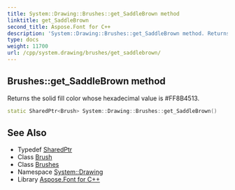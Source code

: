 ```yaml
---
title: System::Drawing::Brushes::get_SaddleBrown method
linktitle: get_SaddleBrown
second_title: Aspose.Font for C++
description: 'System::Drawing::Brushes::get_SaddleBrown method. Returns the solid fill color whose hexadecimal value is #FF8B4513 in C++.'
type: docs
weight: 11700
url: /cpp/system.drawing/brushes/get_saddlebrown/
---
```

## Brushes::get_SaddleBrown method


Returns the solid fill color whose hexadecimal value is #FF8B4513.

```cpp
static SharedPtr<Brush> System::Drawing::Brushes::get_SaddleBrown()
```

## See Also

* Typedef [SharedPtr](../../../system/sharedptr/)
* Class [Brush](../../brush/)
* Class [Brushes](../)
* Namespace [System::Drawing](../../)
* Library [Aspose.Font for C++](../../../)
